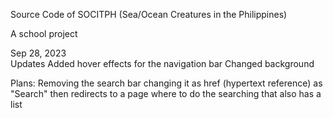 Source Code of SOCITPH (Sea/Ocean Creatures in the Philippines)

A school project

Sep 28, 2023  
Updates 
Added hover effects for the navigation bar 
Changed background 
 
Plans: 
Removing the search bar changing it as href (hypertext reference) as "Search" then redirects to a page where to do the searching that also has a list
